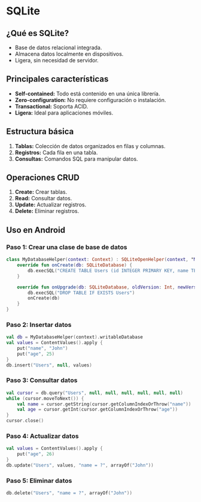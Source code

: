 # SQLite
## ¿Qué es SQLite?
- Base de datos relacional integrada.
- Almacena datos localmente en dispositivos.
- Ligera, sin necesidad de servidor.

## Principales características
- **Self-contained:** Todo está contenido en una única librería.
- **Zero-configuration:** No requiere configuración o instalación.
- **Transactional:** Soporta ACID.
- **Ligera:** Ideal para aplicaciones móviles.

## Estructura básica
1. **Tablas:** Colección de datos organizados en filas y columnas.
2. **Registros:** Cada fila en una tabla.
3. **Consultas:** Comandos SQL para manipular datos.

## Operaciones CRUD
1. **Create:** Crear tablas.
2. **Read:** Consultar datos.
3. **Update:** Actualizar registros.
4. **Delete:** Eliminar registros.

## Uso en Android
### Paso 1: Crear una clase de base de datos
```kotlin
class MyDatabaseHelper(context: Context) : SQLiteOpenHelper(context, "MyDatabase", null, 1) {
    override fun onCreate(db: SQLiteDatabase) {
        db.execSQL("CREATE TABLE Users (id INTEGER PRIMARY KEY, name TEXT, age INTEGER)")
    }

    override fun onUpgrade(db: SQLiteDatabase, oldVersion: Int, newVersion: Int) {
        db.execSQL("DROP TABLE IF EXISTS Users")
        onCreate(db)
    }
}
```
### Paso 2: Insertar datos
```kotlin
val db = MyDatabaseHelper(context).writableDatabase
val values = ContentValues().apply {
    put("name", "John")
    put("age", 25)
}
db.insert("Users", null, values)
```
### Paso 3: Consultar datos
```kotlin
val cursor = db.query("Users", null, null, null, null, null, null)
while (cursor.moveToNext()) {
    val name = cursor.getString(cursor.getColumnIndexOrThrow("name"))
    val age = cursor.getInt(cursor.getColumnIndexOrThrow("age"))
}
cursor.close()
```
### Paso 4: Actualizar datos
```kotlin
val values = ContentValues().apply {
    put("age", 26)
}
db.update("Users", values, "name = ?", arrayOf("John"))
```
### Paso 5: Eliminar datos
```kotlin
db.delete("Users", "name = ?", arrayOf("John"))
```
